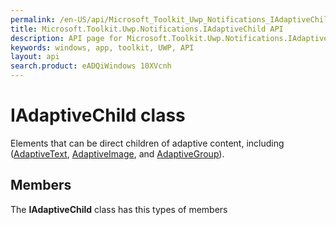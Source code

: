 ```yaml
---
permalink: /en-US/api/Microsoft_Toolkit_Uwp_Notifications_IAdaptiveChild.htm
title: Microsoft.Toolkit.Uwp.Notifications.IAdaptiveChild API 
description: API page for Microsoft.Toolkit.Uwp.Notifications.IAdaptiveChild
keywords: windows, app, toolkit, UWP, API
layout: api
search.product: eADQiWindows 10XVcnh
---
```



# IAdaptiveChild class

Elements that can be direct children of adaptive content, including ([AdaptiveText](Microsoft_Toolkit_Uwp_Notifications_AdaptiveText.htm), [AdaptiveImage](Microsoft_Toolkit_Uwp_Notifications_AdaptiveImage.htm), and [AdaptiveGroup](Microsoft_Toolkit_Uwp_Notifications_AdaptiveGroup.htm)).

## Members

The **IAdaptiveChild** class has this types of members
